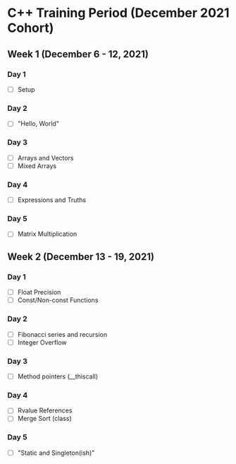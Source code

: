 # C++ Training Period (December 2021 Cohort)

## Week 1 (December 6 - 12, 2021)
### Day 1
- [ ] Setup
### Day 2
- [ ] "Hello, World"
### Day 3
- [ ] Arrays and Vectors
- [ ] Mixed Arrays
### Day 4
- [ ] Expressions and Truths
### Day 5
- [ ] Matrix Multiplication

## Week 2 (December 13 - 19, 2021)
### Day 1
- [ ] Float Precision
- [ ] Const/Non-const Functions
### Day 2
- [ ] Fibonacci series and recursion
- [ ] Integer Overflow
### Day 3
- [ ] Method pointers (__thiscall)
### Day 4
- [ ] Rvalue References
- [ ] Merge Sort (class)
### Day 5
- [ ] "Static and Singleton(ish)"
